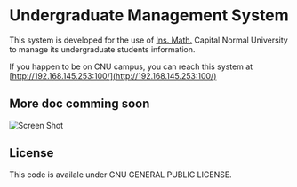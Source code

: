 # Undergraduate Management System
This system is developed for the use of [Ins. Math.](http://202.204.208.109/mathpage/) Capital Normal University to manage its undergraduate students information.

If you happen to be on CNU campus, you can reach this system at [http://192.168.145.253:100/](http://192.168.145.253:100/)

## More doc comming soon

![Screen Shot](https://github.com/pmq20/stuinfo/raw/master/images/screenshot.png)

## License

This code is availale under GNU GENERAL PUBLIC LICENSE.
